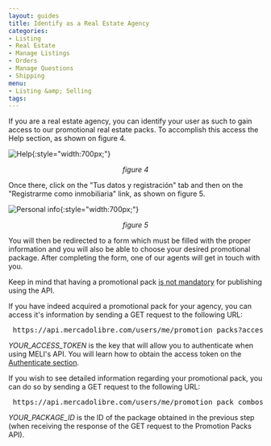 ```yaml
---
layout: guides
title: Identify as a Real Estate Agency
categories: 
- Listing
- Real Estate
- Manage Listings
- Orders
- Manage Questions
- Shipping
menu: 
- Listing &amp; Selling
tags: 
---
```



If you are a real estate agency, you can identify your user as such to gain access to our promotional real estate packs. To accomplish this access the Help section, as shown on figure 4.

![Help](/images/new-realestate-4.png){:style="width:700px;"}
*<center>figure 4</center>*

Once there, click on the "Tus datos y registraci&oacute;n" tab and then on the "Registrarme como inmobiliaria" link, as shown on figure 5.

![Personal info](/images/new-realestate-5.png){:style="width:700px;"}
*<center>figure 5</center>*

You will then be redirected to a form which must be filled with the proper information and you will also be able to choose your desired promotional package. After completing the form, one of our agents will get in touch with you.

Keep in mind that having a promotional pack <u>is not mandatory</u> for publishing using the API.

If you have indeed acquired a promotional pack for your agency, you can access it's information by sending a GET request to the following URL:

<pre class="terminal">
 https://api.mercadolibre.com/users/me/promotion_packs?access_token=YOUR_ACCESS_TOKEN
</pre>

*YOUR_ACCESS_TOKEN* is the key that will allow you to authenticate when using MELI's API. You will learn how to obtain the access token on the [Authenticate section](/res-authenticate).

If you wish to see detailed information regarding your promotional pack, you can do so by sending a GET request to the following URL:

<pre class="terminal">
 https://api.mercadolibre.com/users/me/promotion_pack_combos/YOUR_PACKAGE_ID?access_token=YOUR_ACCESS_TOKEN
</pre>

*YOUR_PACKAGE_ID* is the ID of the package obtained in the previous step (when receiving the response of the GET request to the Promotion Packs API).